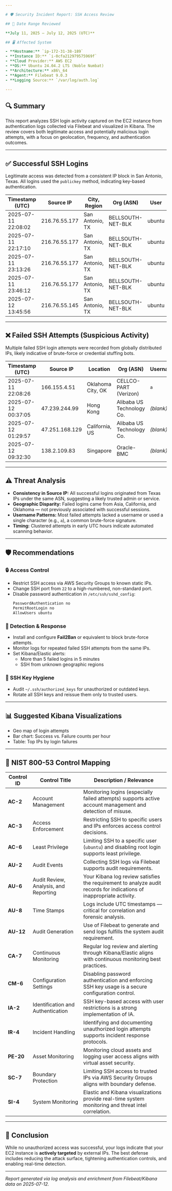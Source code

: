 ```yaml
---

# 🛡️ Security Incident Report: SSH Access Review

## 📅 Date Range Reviewed

**July 11, 2025 — July 12, 2025 (UTC)**

## 🖥️ Affected System

- **Hostname:** `ip-172-31-38-189`
- **Instance ID:** `i-0cfa212979575969f`
- **Cloud Provider:** AWS EC2
- **OS:** Ubuntu 24.04.2 LTS (Noble Numbat)
- **Architecture:** x86\_64
- **Agent:** Filebeat 9.0.3
- **Logging Source:** `/var/log/auth.log`

---
```


## 🔍 Summary

This report analyzes SSH login activity captured on the EC2 instance from authentication logs collected via Filebeat and visualized in Kibana. The review covers both legitimate access and potentially malicious login attempts, with a focus on geolocation, frequency, and authentication outcomes.

---

## ✅ Successful SSH Logins

Legitimate access was detected from a consistent IP block in San Antonio, Texas. All logins used the `publickey` method, indicating key-based authentication.

| Timestamp (UTC)     | Source IP     | City, Region    | Org (ASN)         | User   | Method    | Outcome    |
| ------------------- | ------------- | --------------- | ----------------- | ------ | --------- | ---------- |
| 2025-07-11 22:08:02 | 216.76.55.177 | San Antonio, TX | BELLSOUTH-NET-BLK | ubuntu | publickey | ✅ Accepted |
| 2025-07-11 22:17:10 | 216.76.55.177 | San Antonio, TX | BELLSOUTH-NET-BLK | ubuntu | publickey | ✅ Accepted |
| 2025-07-11 23:13:26 | 216.76.55.177 | San Antonio, TX | BELLSOUTH-NET-BLK | ubuntu | publickey | ✅ Accepted |
| 2025-07-11 23:46:12 | 216.76.55.177 | San Antonio, TX | BELLSOUTH-NET-BLK | ubuntu | publickey | ✅ Accepted |
| 2025-07-12 13:45:56 | 216.76.55.145 | San Antonio, TX | BELLSOUTH-NET-BLK | ubuntu | publickey | ✅ Accepted |

---

## ❌ Failed SSH Attempts (Suspicious Activity)

Multiple failed SSH login attempts were recorded from globally distributed IPs, likely indicative of brute-force or credential stuffing bots.

| Timestamp (UTC)     | Source IP      | Location          | Org (ASN)                 | Username  | Outcome   |
| ------------------- | -------------- | ----------------- | ------------------------- | --------- | --------- |
| 2025-07-11 22:08:26 | 166.155.4.51   | Oklahoma City, OK | CELLCO-PART (Verizon)     | `a`       | ❌ Invalid |
| 2025-07-12 00:37:05 | 47.239.244.99  | Hong Kong         | Alibaba US Technology Co. | *(blank)* | ❌ Invalid |
| 2025-07-12 01:29:57 | 47.251.168.129 | California, US    | Alibaba US Technology Co. | *(blank)* | ❌ Invalid |
| 2025-07-12 09:32:30 | 138.2.109.83   | Singapore         | Oracle-BMC                | *(blank)* | ❌ Invalid |

---

## ⚠️ Threat Analysis

- **Consistency in Source IP:** All successful logins originated from Texas IPs under the same ASN, suggesting a likely trusted admin or service.
- **Geographic Disparity:** Failed logins came from Asia, California, and Oklahoma — not previously associated with successful sessions.
- **Username Patterns:** Most failed attempts lacked a username or used a single character (e.g., `a`), a common brute-force signature.
- **Timing:** Clustered attempts in early UTC hours indicate automated scanning behavior.

---

## 🛡️ Recommendations

### 🔒 Access Control

- Restrict SSH access via AWS Security Groups to known static IPs.
- Change SSH port from `22` to a high-numbered, non-standard port.
- Disable password authentication in `/etc/ssh/sshd_config`:
  ```bash
  PasswordAuthentication no
  PermitRootLogin no
  AllowUsers ubuntu
  ```

### 🚨 Detection & Response

- Install and configure **Fail2Ban** or equivalent to block brute-force attempts.
- Monitor logs for repeated failed SSH attempts from the same IPs.
- Set Kibana/Elastic alerts:
  - More than 5 failed logins in 5 minutes
  - SSH from unknown geographic regions

### 🔐 SSH Key Hygiene

- Audit `~/.ssh/authorized_keys` for unauthorized or outdated keys.
- Rotate all SSH keys and reissue them only to trusted users.

---

## 📊 Suggested Kibana Visualizations

- Geo map of login attempts
- Bar chart: Success vs. Failure counts per hour
- Table: Top IPs by login failures

---

## 🧩 NIST 800-53 Control Mapping

| **Control ID** | **Control Title**                     | **Description / Relevance**                                                                                          |
| -------------- | ------------------------------------- | -------------------------------------------------------------------------------------------------------------------- |
| **AC-2**       | Account Management                    | Monitoring logins (especially failed attempts) supports active account management and detection of misuse.           |
| **AC-3**       | Access Enforcement                    | Restricting SSH to specific users and IPs enforces access control decisions.                                         |
| **AC-6**       | Least Privilege                       | Limiting SSH to a specific user (`ubuntu`) and disabling root login supports least privilege.                        |
| **AU-2**       | Audit Events                          | Collecting SSH logs via Filebeat supports audit requirements.                                                        |
| **AU-6**       | Audit Review, Analysis, and Reporting | Your Kibana log review satisfies the requirement to analyze audit records for indications of inappropriate activity. |
| **AU-8**       | Time Stamps                           | Logs include UTC timestamps — critical for correlation and forensic analysis.                                        |
| **AU-12**      | Audit Generation                      | Use of Filebeat to generate and send logs fulfills the system audit requirement.                                     |
| **CA-7**       | Continuous Monitoring                 | Regular log review and alerting through Kibana/Elastic aligns with continuous monitoring best practices.             |
| **CM-6**       | Configuration Settings                | Disabling password authentication and enforcing SSH key usage is a secure configuration control.                     |
| **IA-2**       | Identification and Authentication     | SSH key-based access with user restrictions is a strong implementation of IA.                                        |
| **IR-4**       | Incident Handling                     | Identifying and documenting unauthorized login attempts supports incident response protocols.                        |
| **PE-20**      | Asset Monitoring                      | Monitoring cloud assets and logging user access aligns with virtual asset security.                                  |
| **SC-7**       | Boundary Protection                   | Limiting SSH access to trusted IPs via AWS Security Groups aligns with boundary defense.                             |
| **SI-4**       | System Monitoring                     | Elastic and Kibana visualizations provide real-time system monitoring and threat intel correlation.                  |

---

## 🧠 Conclusion

While no unauthorized access was successful, your logs indicate that your EC2 instance is **actively targeted** by external IPs. The best defense includes reducing the attack surface, tightening authentication controls, and enabling real-time detection.

---

*Report generated via log analysis and enrichment from Filebeat/Kibana data on 2025-07-12.*

